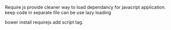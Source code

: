 Require js provide cleaner way to load dependancy for javacript application. keep code in separate file can be use lazy loading

bower install requirejs
add script tag.
